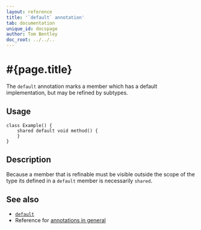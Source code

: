 ```yaml
---
layout: reference
title: '`default` annotation'
tab: documentation
unique_id: docspage
author: Tom Bentley
doc_root: ../../..
---
```


# #{page.title}

The `default` annotation marks a member which has a default 
implementation, but may be refined by subtypes.

## Usage

<!-- try: -->
    class Example() {
        shared default void method() {
        }
    }

## Description

Because a member that is refinable must be visible outside the 
scope of the type its defined in a `default` member is necessarily
`shared`.

## See also

* [`default`](#{site.urls.apidoc_current}/index.html#default)
* Reference for [annotations in general](../../structure/annotation/)

